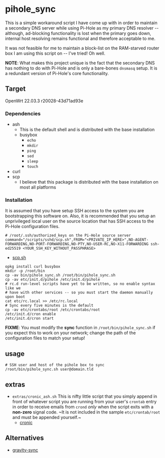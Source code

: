 # pihole_sync

This is a simple workaround script I have come up with in order to maintain a
secondary DNS server while using Pi-Hole as my primary DNS resolver --
although, ad-blocking functionality is lost when the primary goes down, internal
host resolving remains functional and therefore acceptable to me.

It was not feasible for me to maintain a block-list on the RAM-starved router
box I am using this script on -- I've tried! Oh well.

**NOTE**: What makes this project unique is the fact that the secondary DNS has
nothing to do with Pi-Hole and is only a bare-bones `dnsmasq` setup. It is a
redundant version of Pi-Hole's core functionality.

## Target

OpenWrt 22.03.3 r20028-43d71ad93e

### Dependencies

- ash
  * This is the default shell and is distributed with the base installation
  - busybox
    * `echo`
    * `mkdir`
    * `ping`
    * `sed`
    * `sleep`
    * `touch`
- curl
- scp
  * I believe that this package is distributed with the base installation on most all platforms

### Installation

It is assumed that you have setup SSH access to the system you are bootstrapping
this software on. Also, it is recommended that you setup an unprivileged local
user on the source location that has SSH access to the Pi-Hole configuration files.

```shell
# /root/.ssh/authorized_keys on the Pi-Hole source server
command="/scripts/sshd/scp.sh",FROM="<PRIVATE_IP_HERE>",NO-AGENT-FORWARDING,NO-PORT-FORWARDING,NO-PTY,NO-USER-RC,NO-X11-FORWARDING ssh-ed25519 <YOUR_SSH_KEY_WITHOUT_PASSPHRASE>
```
- [scp.sh](https://gist.github.com/Zoddo/035784d640ecf9156fa471534deb1e1f)

```shell
opkg install curl busybox
mkdir -p /root/bin
cp -av bin/pihole_sync.sh /root/bin/pihole_sync.sh
cp -av etc/init.d/pihole /etc/init.d/pihole
# rc.d run-level scripts have yet to be written, so no enable syntax like we
# have with other services -- so you must start the daemon manually upon boot
cat etc/rc.local >> /etc/rc.local
# Sync every five minutes is the default
cp -av etc/crontabs/root /etc/crontabs/root
/etc/init.d/cron enable
/etc/init.d/cron start
```

**FIXME**: You must modify the **sync** function in `/root/bin/pihole_sync.sh` if you
expect this to work on your network; change the path of the configuration files
to match your setup!

## usage

```shell
# SSH user and host of the pihole box to sync
/root/bin/pihole_sync.sh user@domain.tld
```

## extras

- `extras/cronic_ash.sh` This is nifty little script that you simply append in
front of whatever script you are running from your user's `crontab` entry in order
to receive emails from `crond` *only* when the script exits with a **non-zero** signal
code. ~It is not included in the sample `etc/crontab/root` and must be appended yourself.~
  * [cronic](https://habilis.net/cronic/)

## Alternatives

- [gravity-sync](https://github.com/vmstan/gravity-sync)

